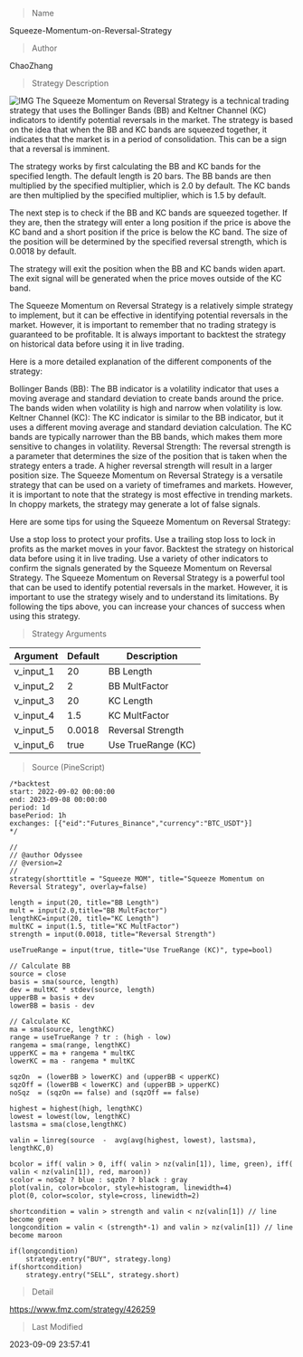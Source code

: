
> Name

Squeeze-Momentum-on-Reversal-Strategy

> Author

ChaoZhang

> Strategy Description

 ![IMG](https://www.fmz.com/upload/asset/19689a930d8082aa3e5.png) 
The Squeeze Momentum on Reversal Strategy is a technical trading strategy that uses the Bollinger Bands (BB) and Keltner Channel (KC) indicators to identify potential reversals in the market. The strategy is based on the idea that when the BB and KC bands are squeezed together, it indicates that the market is in a period of consolidation. This can be a sign that a reversal is imminent.

The strategy works by first calculating the BB and KC bands for the specified length. The default length is 20 bars. The BB bands are then multiplied by the specified multiplier, which is 2.0 by default. The KC bands are then multiplied by the specified multiplier, which is 1.5 by default.

The next step is to check if the BB and KC bands are squeezed together. If they are, then the strategy will enter a long position if the price is above the KC band and a short position if the price is below the KC band. The size of the position will be determined by the specified reversal strength, which is 0.0018 by default.

The strategy will exit the position when the BB and KC bands widen apart. The exit signal will be generated when the price moves outside of the KC band.

The Squeeze Momentum on Reversal Strategy is a relatively simple strategy to implement, but it can be effective in identifying potential reversals in the market. However, it is important to remember that no trading strategy is guaranteed to be profitable. It is always important to backtest the strategy on historical data before using it in live trading.

Here is a more detailed explanation of the different components of the strategy:

Bollinger Bands (BB): The BB indicator is a volatility indicator that uses a moving average and standard deviation to create bands around the price. The bands widen when volatility is high and narrow when volatility is low.
Keltner Channel (KC): The KC indicator is similar to the BB indicator, but it uses a different moving average and standard deviation calculation. The KC bands are typically narrower than the BB bands, which makes them more sensitive to changes in volatility.
Reversal Strength: The reversal strength is a parameter that determines the size of the position that is taken when the strategy enters a trade. A higher reversal strength will result in a larger position size.
The Squeeze Momentum on Reversal Strategy is a versatile strategy that can be used on a variety of timeframes and markets. However, it is important to note that the strategy is most effective in trending markets. In choppy markets, the strategy may generate a lot of false signals.

Here are some tips for using the Squeeze Momentum on Reversal Strategy:

Use a stop loss to protect your profits.
Use a trailing stop loss to lock in profits as the market moves in your favor.
Backtest the strategy on historical data before using it in live trading.
Use a variety of other indicators to confirm the signals generated by the Squeeze Momentum on Reversal Strategy.
The Squeeze Momentum on Reversal Strategy is a powerful tool that can be used to identify potential reversals in the market. However, it is important to use the strategy wisely and to understand its limitations. By following the tips above, you can increase your chances of success when using this strategy.

> Strategy Arguments



|Argument|Default|Description|
|----|----|----|
|v_input_1|20|BB Length|
|v_input_2|2|BB MultFactor|
|v_input_3|20|KC Length|
|v_input_4|1.5|KC MultFactor|
|v_input_5|0.0018|Reversal Strength|
|v_input_6|true|Use TrueRange (KC)|


> Source (PineScript)

``` pinescript
/*backtest
start: 2022-09-02 00:00:00
end: 2023-09-08 00:00:00
period: 1d
basePeriod: 1h
exchanges: [{"eid":"Futures_Binance","currency":"BTC_USDT"}]
*/

//
// @author Odyssee
// @version=2
//
strategy(shorttitle = "Squeeze MOM", title="Squeeze Momentum on Reversal Strategy", overlay=false)

length = input(20, title="BB Length")
mult = input(2.0,title="BB MultFactor")
lengthKC=input(20, title="KC Length")
multKC = input(1.5, title="KC MultFactor")
strength = input(0.0018, title="Reversal Strength")

useTrueRange = input(true, title="Use TrueRange (KC)", type=bool)

// Calculate BB
source = close
basis = sma(source, length)
dev = multKC * stdev(source, length)
upperBB = basis + dev
lowerBB = basis - dev

// Calculate KC
ma = sma(source, lengthKC)
range = useTrueRange ? tr : (high - low)
rangema = sma(range, lengthKC)
upperKC = ma + rangema * multKC
lowerKC = ma - rangema * multKC

sqzOn  = (lowerBB > lowerKC) and (upperBB < upperKC)
sqzOff = (lowerBB < lowerKC) and (upperBB > upperKC)
noSqz  = (sqzOn == false) and (sqzOff == false)

highest = highest(high, lengthKC)
lowest = lowest(low, lengthKC)
lastsma = sma(close,lengthKC)

valin = linreg(source  -  avg(avg(highest, lowest), lastsma), lengthKC,0)

bcolor = iff( valin > 0, iff( valin > nz(valin[1]), lime, green), iff( valin < nz(valin[1]), red, maroon))
scolor = noSqz ? blue : sqzOn ? black : gray 
plot(valin, color=bcolor, style=histogram, linewidth=4)
plot(0, color=scolor, style=cross, linewidth=2)

shortcondition = valin > strength and valin < nz(valin[1]) // line become green
longcondition = valin < (strength*-1) and valin > nz(valin[1]) // line become maroon

if(longcondition)
    strategy.entry("BUY", strategy.long)
if(shortcondition)
    strategy.entry("SELL", strategy.short)

```

> Detail

https://www.fmz.com/strategy/426259

> Last Modified

2023-09-09 23:57:41
